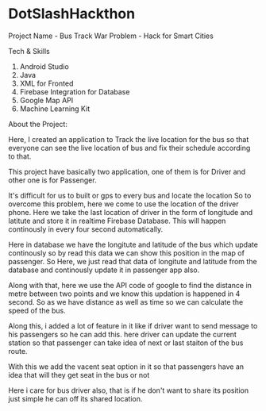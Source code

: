 # DotSlashHackthon

Project Name -  Bus Track War
Problem - Hack for Smart Cities


Tech & Skills
  1. Android Studio
  2. Java
  3. XML for Fronted
  4. Firebase Integration for Database
  5. Google Map API 
  6. Machine Learning Kit
 
 About the Project:
 
 Here, I created an application to Track the live location for the bus so that everyone can see the live location of bus and fix their schedule according to that.
 
 This project have basically two application, one of them is for Driver and other one is for Passenger.
 
 It's difficult for us to built or gps to every bus and locate the location
 So to overcome this problem, here we come to use the location of the driver phone.
 Here we take the last location of driver in the form of longitude and latitute and store it in realtime Firebase Database. This will happen continously in every four second automatically.
 
 Here in database we have the longitute and latitude of the bus which update continously so by read this data we can show this position in the map of passenger. So Here, we just read that data of longitute and latitude from the database and continously update it in passenger app also. 
 
 Along with that, here we use the API code of google to find the distance in metre between two points and we know this updation is happened in 4 second. So as we have distance as well as time so we can calculate the speed of the bus.
 
 Along this, i added a lot of feature in it like if driver want to send message to his passengers so he can add this.
 here driver can update the current station so that passenger can take idea of next or last staiton of the bus route.
 
 With this we add the vacent seat option in it so that passengers have an idea that will they get seat in the bus or not
 
 Here i care for bus driver also, that is if he don't want to share its position 
 just simple he can off its shared location.
 
